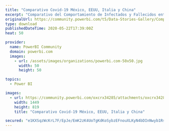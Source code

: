 ```yaml
---
title: "Comparativo Covid-19 México, EEUU, Italia y China"
excerpt: "Comparativo del Comportamiento de Infectados y Fallecidos entre China, Italia, EEUU y México"
originalUrl: https://community.powerbi.com/t5/Data-Stories-Gallery/Comparativo-Covid-19-M%C3%A9xico-EEUU-Italia-y-China/m-p/1108435
type: download
publishedDateTime: 2020-05-22T17:39:00Z
heat: 50

provider:
  name: PowerBI Community
  domain: powerbi.com
  images:
    - url: /assets/images/organizations/powerbi.com-50x50.jpg
      width: 50
      height: 50

topics:
  - Power BI

images:
  - url: https://community.powerbi.com/oxcrx34285/attachments/oxcrx34285/DataStoriesGallery/3987/1/CifrasInfectadosFallecidos200522.png
    width: 1449
    height: 819
    title: "Comparativo Covid-19 México, EEUU, Italia y China"

secured: "e1KXSqzWcKrL7F/EpJe/EmK2zK4UoTgKdKoSybzEFnouXLKyN4bDInNwyb1Rs17rlZLxIn1u7krTm07BkybzmM6wSK43+USry97Fk5zxrhrCL3uSixm/yFM4CwXTW7yTGdXhrTCyEVh5CTPQGWegAG5e2RdbjNHAFdxj2kDyFE94EIlwJL55m+E9ruD/KXVx1lhLXky+wILtXYnzodkV7gvykTxUI2AiHucmTNnqAH4ScVepe4nxwtxr61Dp4FLxr9DUNz5LqsXQjcg7luTAOctb0j5vJhQDIkRXn9ppa6NpQpF8H9YRVTzUFMOmXBg4HBKJ5bLUC9TsIWgrqGZtjZOVZx6JFHmqvPU1Y/Ypk/fZi5fwcSvQwTcKW/VOjdH+;DAw6twa9yoijsyGCNXmAGQ=="
---
```


